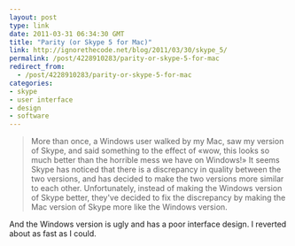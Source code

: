 ```yaml
---
layout: post
type: link
date: 2011-03-31 06:34:30 GMT
title: "Parity (or Skype 5 for Mac)"
link: http://ignorethecode.net/blog/2011/03/30/skype_5/
permalink: /post/4228910283/parity-or-skype-5-for-mac
redirect_from: 
  - /post/4228910283/parity-or-skype-5-for-mac
categories:
- skype
- user interface
- design
- software
---
```

<blockquote>More than once, a Windows user walked by my Mac, saw my version of Skype, and said something to the effect of «wow, this looks so much better than the horrible mess we have on Windows!» It seems Skype has noticed that there is a discrepancy in quality between the two versions, and has decided to make the two versions more similar to each other. Unfortunately, instead of making the Windows version of Skype better, they've decided to fix the discrepancy by making the Mac version of Skype more like the Windows version.</blockquote>
And the Windows version is ugly and has a poor interface design. I reverted about as fast as I could.